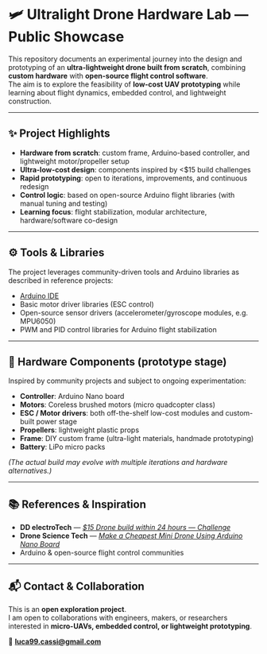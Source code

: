 # 🛩️ Ultralight Drone Hardware Lab — Public Showcase

This repository documents an experimental journey into the design and prototyping of an **ultra-lightweight drone built from scratch**, combining **custom hardware** with **open-source flight control software**.  
The aim is to explore the feasibility of **low-cost UAV prototyping** while learning about flight dynamics, embedded control, and lightweight construction.

---

## ✨ Project Highlights
- **Hardware from scratch**: custom frame, Arduino-based controller, and lightweight motor/propeller setup  
- **Ultra-low-cost design**: components inspired by <$15 build challenges  
- **Rapid prototyping**: open to iterations, improvements, and continuous redesign  
- **Control logic**: based on open-source Arduino flight libraries (with manual tuning and testing)  
- **Learning focus**: flight stabilization, modular architecture, hardware/software co-design  

---

## ⚙️ Tools & Libraries
The project leverages community-driven tools and Arduino libraries as described in reference projects:
- [Arduino IDE](https://www.arduino.cc/en/software)  
- Basic motor driver libraries (ESC control)  
- Open-source sensor drivers (accelerometer/gyroscope modules, e.g. MPU6050)  
- PWM and PID control libraries for Arduino flight stabilization  

---

## 🔩 Hardware Components (prototype stage)
Inspired by community projects and subject to ongoing experimentation:
- **Controller**: Arduino Nano board  
- **Motors**: Coreless brushed motors (micro quadcopter class)  
- **ESC / Motor drivers**: both off-the-shelf low-cost modules and custom-built power stage  
- **Propellers**: lightweight plastic props  
- **Frame**: DIY custom frame (ultra-light materials, handmade prototyping)  
- **Battery**: LiPo micro packs  

*(The actual build may evolve with multiple iterations and hardware alternatives.)*

---

## 📚 References & Inspiration
- **DD electroTech** — [*$15 Drone build within 24 hours — Challenge*](https://www.youtube.com/watch?v=F3FGe1fYtRA)  
- **Drone Science Tech** — [*Make a Cheapest Mini Drone Using Arduino Nano Board*](https://www.youtube.com/watch?v=JNH9zFzbbNc)  
- Arduino & open-source flight control communities  

---

## 📬 Contact & Collaboration
This is an **open exploration project**.  
I am open to collaborations with engineers, makers, or researchers interested in **micro-UAVs, embedded control, or lightweight prototyping**.

📧 **luca99.cassi@gmail.com**
